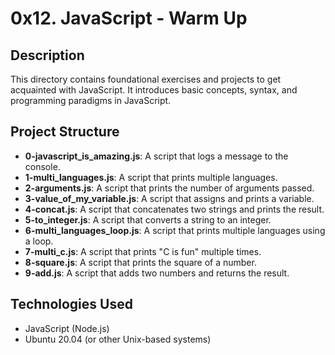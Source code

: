 # 0x12. JavaScript - Warm Up

## Description
This directory contains foundational exercises and projects to get acquainted with JavaScript. It introduces basic concepts, syntax, and programming paradigms in JavaScript.

## Project Structure

- **0-javascript_is_amazing.js**: A script that logs a message to the console.
- **1-multi_languages.js**: A script that prints multiple languages.
- **2-arguments.js**: A script that prints the number of arguments passed.
- **3-value_of_my_variable.js**: A script that assigns and prints a variable.
- **4-concat.js**: A script that concatenates two strings and prints the result.
- **5-to_integer.js**: A script that converts a string to an integer.
- **6-multi_languages_loop.js**: A script that prints multiple languages using a loop.
- **7-multi_c.js**: A script that prints "C is fun" multiple times.
- **8-square.js**: A script that prints the square of a number.
- **9-add.js**: A script that adds two numbers and returns the result.

## Technologies Used
- JavaScript (Node.js)
- Ubuntu 20.04 (or other Unix-based systems)
